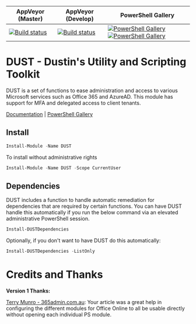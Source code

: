 | AppVeyor (Master) | AppVeyor (Develop) | PowerShell Gallery |
|-------------------|--------------------|--------------------|
|[![Build status](https://img.shields.io/appveyor/ci/rearmedhalo/DUST/master.svg?style=for-the-badge)](<https://ci.appveyor.com/project/ReArmedHalo/dust/branch/master>) | [![Build status](https://img.shields.io/appveyor/ci/rearmedhalo/DUST/develop.svg?style=for-the-badge)](<https://ci.appveyor.com/project/ReArmedHalo/dust/branch/develop>) | [![PowerShell Gallery](https://img.shields.io/powershellgallery/v/DUST.svg?style=for-the-badge&label=DUST)](<https://powershellgallery.com/packages/DUST>) [![PowerShell Gallery](https://img.shields.io/powershellgallery/dt/DUST.svg?style=for-the-badge)](<https://powershellgallery.com/packages/DUST>) |

# DUST - Dustin's Utility and Scripting Toolkit

DUST is a set of functions to ease administration and access to various Microsoft services such as Office 365 and AzureAD. This module has support for MFA and delegated access to client tenants.

[Documentation](<https://rearmedhalo.github.io/DUST/DUST.html>) | [PowerShell Gallery](<https://www.powershellgallery.com/packages/DUST>)

## Install

```powershell
Install-Module -Name DUST
```

To install without administrative rights

```powershell
Install-Module -Name DUST -Scope CurrentUser
```

## Dependencies

DUST includes a function to handle automatic remediation for dependencies that are required by certain functions. You can have DUST handle this automatically if you run the below command via an elevated administrative PowerShell session.

```powershell
Install-DUSTDependencies
```

Optionally, if you don't want to have DUST do this automatically:

```powershell
Install-DUSTDependencies -ListOnly
```

# Credits and Thanks

**Version 1 Thanks:**

[Terry Munro - 365admin.com.au](<https://www.365admin.com.au/2017/01/how-to-configure-your-desktop-pc-for.html>): Your article was a great help in configuring the different modules for Office Online to all be usable directly without opening each individual PS module.
